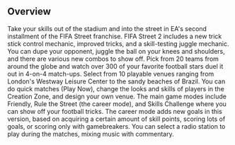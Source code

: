 ## Overview

Take your skills out of the stadium and into the street in EA's second installment of the FIFA Street franchise. FIFA Street 2 includes a new trick stick control mechanic, improved tricks, and a skill-testing juggle mechanic. You can dupe your opponent, juggle the ball on your knees and shoulders, and there are various new combos to show off. Pick from 20 teams from around the globe and watch over 300 of your favorite football stars duel it out in 4-on-4 match-ups. Select from 10 playable venues ranging from London's Westway Leisure Center to the sandy beaches of Brazil. You can do quick matches (Play Now), change the looks and skills of players in the Creation Zone, and design your own venue. The main game modes include Friendly, Rule the Street (the career mode), and Skills Challenge where you can show off your football tricks. The career mode adds new goals in this version, based on acquiring a certain amount of skill points, scoring lots of goals, or scoring only with gamebreakers. You can select a radio station to play during the matches, mixing music with commentary.